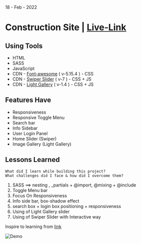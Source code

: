 18 - Feb - 2022 

# Construction Site | [Live-Link](https://taiseen.github.io/construction)

## Using Tools
* HTML
* SASS 
* JavaScript
* CDN - [Font-awesome](https://cdnjs.com/libraries/font-awesome) ( v-5.15.4 ) - CSS 
* CDN - [Swiper Slider](https://swiperjs.com/get-started#use-swiper-from-cdn) ( v-7 ) - CSS + JS 
* CDN - [Light Gallery](https://cdnjs.com/libraries/lightgallery-js) ( v-1.4 ) - CSS + JS 

## Features Have 
* Responsiveness
* Responsive Toggle Menu
* Search bar
* Info Sidebar 
* User Login Panel
* Home Slider (Swiper)
* Image Gallery (Light Gallery)

## Lessons Learned
```
What did I learn while building this project? 
What challenges did I face & how did I overcome them?
```
1. SASS ==> nesting , _partials + @import, @mixing + @include
2. Toggle Menu bar
5. Focus On Responsiveness
3. Info side bar, box-shadow effect
4. search box + login box positioning + responsiveness
5. Using of Light Gallery slider
6. Using of Swiper Slider with Interactive way
 
Inspire to learning from [link](https://youtu.be/Lh4ui-FBTzI)


<img src="https://i.ibb.co/BTFJcMC/Construction.jpg" alt="Demo"/>
